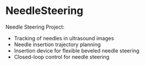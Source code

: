 # NeedleSteering

Needle Steering Project:
  * Tracking of needles in ultrasound images
  * Needle insertion trajectory planning
  * Insertion device for flexible beveled needle steering
  * Closed-loop control for needle steering

